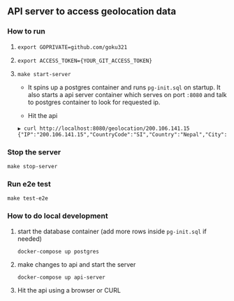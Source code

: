 ## API server to access geolocation data

### How to run

1. `export GOPRIVATE=github.com/goku321`

2. `export ACCESS_TOKEN={YOUR_GIT_ACCESS_TOKEN}`

3. `make start-server`

    - It spins up a postgres container and runs `pg-init.sql` on startup. It also starts a api server container which serves on port `:8080` and talk to postgres container to look for requested ip.

    - Hit the api

    ```
    ▶ curl http://localhost:8080/geolocation/200.106.141.15
    {"IP":"200.106.141.15","CountryCode":"SI","Country":"Nepal","City":"DuBuquemouth","Latitude":-84.87503094689836,"Longitude":7.206435933364332,"MysteryValue":7823011346}
    ```

### Stop the server
`make stop-server`

### Run e2e test
`make test-e2e`

### How to do local development
1. start the database container (add more rows inside `pg-init.sql` if needed)

    `docker-compose up postgres`

2. make changes to api and start the server

    `docker-compose up api-server`

3. Hit the api using a browser or CURL

